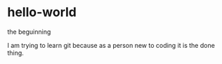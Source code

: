 # hello-world
the beguinning

I am trying to learn git because as a person new to coding it is the done thing.
